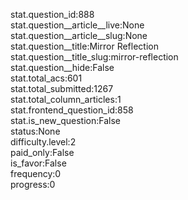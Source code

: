 stat.question_id:888  
stat.question__article__live:None  
stat.question__article__slug:None  
stat.question__title:Mirror Reflection  
stat.question__title_slug:mirror-reflection  
stat.question__hide:False  
stat.total_acs:601  
stat.total_submitted:1267  
stat.total_column_articles:1  
stat.frontend_question_id:858  
stat.is_new_question:False  
status:None  
difficulty.level:2  
paid_only:False  
is_favor:False  
frequency:0  
progress:0  
